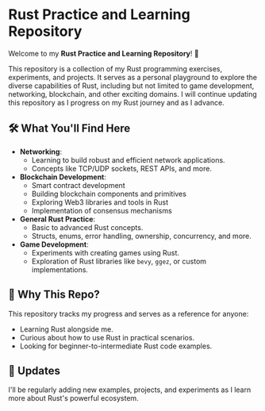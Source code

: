 # Rust Practice and Learning Repository

Welcome to my **Rust Practice and Learning Repository**! 🚀

This repository is a collection of my Rust programming exercises, experiments, and projects. It serves as a personal playground to explore the diverse capabilities of Rust, including but not limited to game development, networking, blockchain, and other exciting domains. I will continue updating this repository as I progress on my Rust journey and as I advance.

## 🛠️ What You'll Find Here


* **Networking**:
  * Learning to build robust and efficient network applications.
  * Concepts like TCP/UDP sockets, REST APIs, and more.
* **Blockchain Development**:
  * Smart contract development
  * Building blockchain components and primitives
  * Exploring Web3 libraries and tools in Rust
  * Implementation of consensus mechanisms
* **General Rust Practice**:
  * Basic to advanced Rust concepts.
  * Structs, enums, error handling, ownership, concurrency, and more.
* **Game Development**:
  * Experiments with creating games using Rust.
  * Exploration of Rust libraries like `bevy`, `ggez`, or custom implementations.

## 📝 Why This Repo?

This repository tracks my progress and serves as a reference for anyone:
* Learning Rust alongside me.
* Curious about how to use Rust in practical scenarios.
* Looking for beginner-to-intermediate Rust code examples.

## 🔄 Updates

I'll be regularly adding new examples, projects, and experiments as I learn more about Rust's powerful ecosystem.

